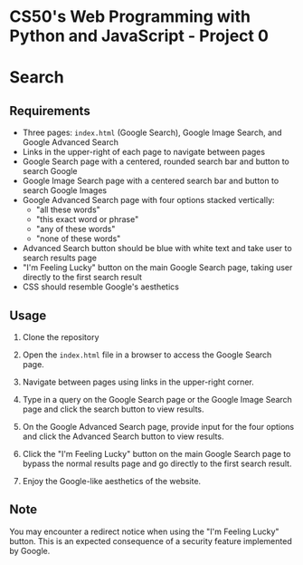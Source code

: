 
# CS50's Web Programming with Python and JavaScript - Project 0
# Search

## Requirements

- Three pages: `index.html` (Google Search), Google Image Search, and Google Advanced Search
- Links in the upper-right of each page to navigate between pages
- Google Search page with a centered, rounded search bar and button to search Google
- Google Image Search page with a centered search bar and button to search Google Images
- Google Advanced Search page with four options stacked vertically:
  - "all these words"
  - "this exact word or phrase"
  - "any of these words"
  - "none of these words"
- Advanced Search button should be blue with white text and take user to search results page
- "I'm Feeling Lucky" button on the main Google Search page, taking user directly to the first search result
- CSS should resemble Google's aesthetics

## Usage

1. Clone the repository

2. Open the `index.html` file in a browser to access the Google Search page.

3. Navigate between pages using links in the upper-right corner.

4. Type in a query on the Google Search page or the Google Image Search page and click the search button to view results.

5. On the Google Advanced Search page, provide input for the four options and click the Advanced Search button to view results.

6. Click the "I'm Feeling Lucky" button on the main Google Search page to bypass the normal results page and go directly to the first search result.

7. Enjoy the Google-like aesthetics of the website.

## Note

You may encounter a redirect notice when using the "I'm Feeling Lucky" button. This is an expected consequence of a security feature implemented by Google.

